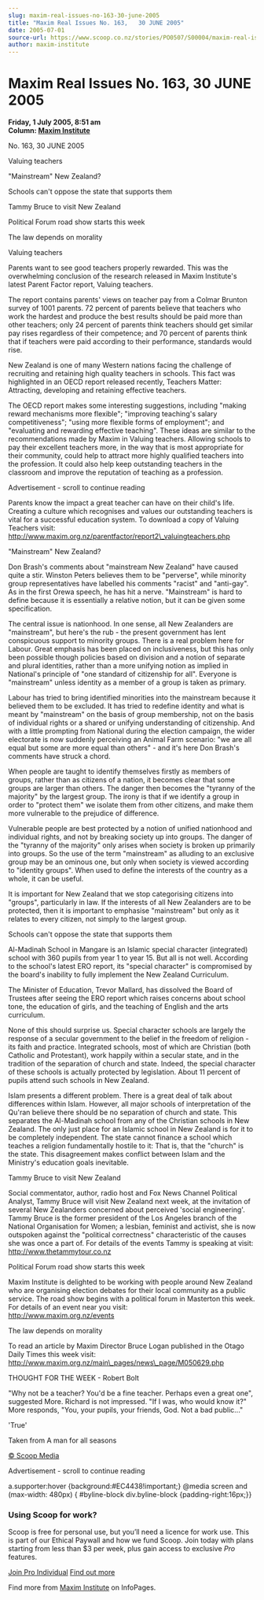 ```yaml
---
slug: maxim-real-issues-no-163-30-june-2005
title: "Maxim Real Issues No. 163,   30 JUNE 2005"
date: 2005-07-01
source-url: https://www.scoop.co.nz/stories/PO0507/S00004/maxim-real-issues-no-163-30-june-2005.htm
author: maxim-institute
---
```

Maxim Real Issues No. 163, 30 JUNE 2005
=======================================

**Friday, 1 July 2005, 8:51 am**  
**Column: [Maxim Institute](https://info.scoop.co.nz/Maxim_Institute)**

  
No. 163, 30 JUNE 2005

Valuing teachers

"Mainstream" New Zealand?

Schools can't oppose the state that supports them

Tammy Bruce to visit New Zealand

Political Forum road show starts this week

The law depends on morality

  

Valuing teachers

Parents want to see good teachers properly rewarded. This was the overwhelming conclusion of the research released in Maxim Institute's latest Parent Factor report, Valuing teachers.

The report contains parents' views on teacher pay from a Colmar Brunton survey of 1001 parents. 72 percent of parents believe that teachers who work the hardest and produce the best results should be paid more than other teachers; only 24 percent of parents think teachers should get similar pay rises regardless of their competence; and 70 percent of parents think that if teachers were paid according to their performance, standards would rise.

New Zealand is one of many Western nations facing the challenge of recruiting and retaining high quality teachers in schools. This fact was highlighted in an OECD report released recently, Teachers Matter: Attracting, developing and retaining effective teachers.

The OECD report makes some interesting suggestions, including "making reward mechanisms more flexible"; "improving teaching's salary competitiveness"; "using more flexible forms of employment"; and "evaluating and rewarding effective teaching". These ideas are similar to the recommendations made by Maxim in Valuing teachers. Allowing schools to pay their excellent teachers more, in the way that is most appropriate for their community, could help to attract more highly qualified teachers into the profession. It could also help keep outstanding teachers in the classroom and improve the reputation of teaching as a profession.

Advertisement - scroll to continue reading





Parents know the impact a great teacher can have on their child's life. Creating a culture which recognises and values our outstanding teachers is vital for a successful education system. To download a copy of Valuing Teachers visit:  
http://www.maxim.org.nz/parentfactor/report2\_valuingteachers.php

  
"Mainstream" New Zealand?

Don Brash's comments about "mainstream New Zealand" have caused quite a stir. Winston Peters believes them to be "perverse", while minority group representatives have labelled his comments "racist" and "anti-gay". As in the first Orewa speech, he has hit a nerve. "Mainstream" is hard to define because it is essentially a relative notion, but it can be given some specification.

The central issue is nationhood. In one sense, all New Zealanders are "mainstream", but here's the rub - the present government has lent conspicuous support to minority groups. There is a real problem here for Labour. Great emphasis has been placed on inclusiveness, but this has only been possible though policies based on division and a notion of separate and plural identities, rather than a more unifying notion as implied in National's principle of "one standard of citizenship for all". Everyone is "mainstream" unless identity as a member of a group is taken as primary.

Labour has tried to bring identified minorities into the mainstream because it believed them to be excluded. It has tried to redefine identity and what is meant by "mainstream" on the basis of group membership, not on the basis of individual rights or a shared or unifying understanding of citizenship. And with a little prompting from National during the election campaign, the wider electorate is now suddenly perceiving an Animal Farm scenario: "we are all equal but some are more equal than others" - and it's here Don Brash's comments have struck a chord.

When people are taught to identify themselves firstly as members of groups, rather than as citizens of a nation, it becomes clear that some groups are larger than others. The danger then becomes the "tyranny of the majority" by the largest group. The irony is that if we identify a group in order to "protect them" we isolate them from other citizens, and make them more vulnerable to the prejudice of difference.

Vulnerable people are best protected by a notion of unified nationhood and individual rights, and not by breaking society up into groups. The danger of the "tyranny of the majority" only arises when society is broken up primarily into groups. So the use of the term "mainstream" as alluding to an exclusive group may be an ominous one, but only when society is viewed according to "identity groups". When used to define the interests of the country as a whole, it can be useful.

It is important for New Zealand that we stop categorising citizens into "groups", particularly in law. If the interests of all New Zealanders are to be protected, then it is important to emphasise "mainstream" but only as it relates to every citizen, not simply to the largest group.

  
Schools can't oppose the state that supports them

Al-Madinah School in Mangare is an Islamic special character (integrated) school with 360 pupils from year 1 to year 15. But all is not well. According to the school's latest ERO report, its "special character" is compromised by the board's inability to fully implement the New Zealand Curriculum.

The Minister of Education, Trevor Mallard, has dissolved the Board of Trustees after seeing the ERO report which raises concerns about school tone, the education of girls, and the teaching of English and the arts curriculum.

None of this should surprise us. Special character schools are largely the response of a secular government to the belief in the freedom of religion - its faith and practice. Integrated schools, most of which are Christian (both Catholic and Protestant), work happily within a secular state, and in the tradition of the separation of church and state. Indeed, the special character of these schools is actually protected by legislation. About 11 percent of pupils attend such schools in New Zealand.

Islam presents a different problem. There is a great deal of talk about differences within Islam. However, all major schools of interpretation of the Qu'ran believe there should be no separation of church and state. This separates the Al-Madinah school from any of the Christian schools in New Zealand. The only just place for an Islamic school in New Zealand is for it to be completely independent. The state cannot finance a school which teaches a religion fundamentally hostile to it: That is, that the "church" is the state. This disagreement makes conflict between Islam and the Ministry's education goals inevitable.

  
Tammy Bruce to visit New Zealand

Social commentator, author, radio host and Fox News Channel Political Analyst, Tammy Bruce will visit New Zealand next week, at the invitation of several New Zealanders concerned about perceived 'social engineering'. Tammy Bruce is the former president of the Los Angeles branch of the National Organisation for Women; a lesbian, feminist and activist, she is now outspoken against the "political correctness" characteristic of the causes she was once a part of. For details of the events Tammy is speaking at visit:  
http://www.thetammytour.co.nz

  
Political Forum road show starts this week

Maxim Institute is delighted to be working with people around New Zealand who are organising election debates for their local community as a public service. The road show begins with a political forum in Masterton this week. For details of an event near you visit:  
http://www.maxim.org.nz/events

  
The law depends on morality

To read an article by Maxim Director Bruce Logan published in the Otago Daily Times this week visit:  
http://www.maxim.org.nz/main\_pages/news\_page/M050629.php

THOUGHT FOR THE WEEK - Robert Bolt

"Why not be a teacher? You'd be a fine teacher. Perhaps even a great one", suggested More. Richard is not impressed. "If I was, who would know it?" More responds, "You, your pupils, your friends, God. Not a bad public..."

'True'

Taken from A man for all seasons

  

[© Scoop Media](http://www.scoop.co.nz/about/terms.html)  

Advertisement - scroll to continue reading



a.supporter:hover {background:#EC4438!important;} @media screen and (max-width: 480px) { #byline-block div.byline-block {padding-right:16px;}}

### Using Scoop for work?

Scoop is free for personal use, but you’ll need a licence for work use. This is part of our Ethical Paywall and how we fund Scoop. Join today with plans starting from less than $3 per week, plus gain access to exclusive _Pro_ features.  
  
[Join Pro Individual](https://pro.scoop.co.nz/Individual/?from=ProIn24) [Find out more](https://pro.scoop.co.nz/using-scoop-for-work/?from=ProIn24)

Find more from [Maxim Institute](https://info.scoop.co.nz/Maxim_Institute) on InfoPages.
